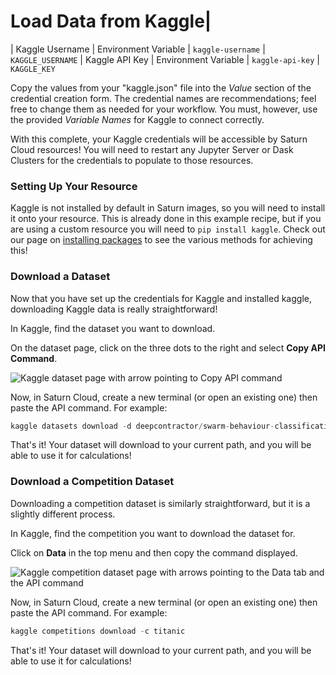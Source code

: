 # Load Data from Kaggle|
| Kaggle Username  |  Environment Variable | `kaggle-username`  | `KAGGLE_USERNAME`
| Kaggle API Key  |  Environment Variable | `kaggle-api-key`  | `KAGGLE_KEY`

Copy the values from your "kaggle.json" file into the *Value* section of the credential creation form. The credential names are recommendations; feel free to change them as needed for your workflow. You must, however, use the provided *Variable Names* for Kaggle to connect correctly.

With this complete, your Kaggle credentials will be accessible by Saturn Cloud resources! You will need to restart any Jupyter Server or Dask Clusters for the credentials to populate to those resources.

### Setting Up Your Resource
Kaggle is not installed by default in Saturn images, so you will need to install it onto your resource. This is already done in this example recipe, but if you are using a custom resource you will need to `pip install kaggle`. Check out our page on [installing packages](https://saturncloud.io/docs/using-saturn-cloud/install-packages/) to see the various methods for achieving this!

### Download a Dataset
Now that you have set up the credentials for Kaggle and installed kaggle, downloading Kaggle data is really straightforward! 

In Kaggle, find the dataset you want to download. 

On the dataset page, click on the three dots to the right and select **Copy API Command**.

![Kaggle dataset page with arrow pointing to Copy API command](https://saturn-public-assets.s3.us-east-2.amazonaws.com/example-resources/kaggle-dataset-arrow.jpeg "doc-image")

Now, in Saturn Cloud, create a new terminal (or open an existing one) then paste the API command. For example:


```python
kaggle datasets download -d deepcontractor/swarm-behaviour-classification
```

That's it! Your dataset will download to your current path, and you will be able to use it for calculations!

### Download a Competition Dataset
Downloading a competition dataset is similarly straightforward, but it is a slightly different process. 

In Kaggle, find the competition you want to download the dataset for.

Click on **Data** in the top menu and then copy the command displayed. 

![Kaggle competition dataset page with arrows pointing to the Data tab and the API command](https://saturn-public-assets.s3.us-east-2.amazonaws.com/example-resources/kaggle-competition-dataset-arrow.jpeg "doc-image")

Now, in Saturn Cloud, create a new terminal (or open an existing one) then paste the API command. For example:


```python
kaggle competitions download -c titanic
```

That's it! Your dataset will download to your current path, and you will be able to use it for calculations!
